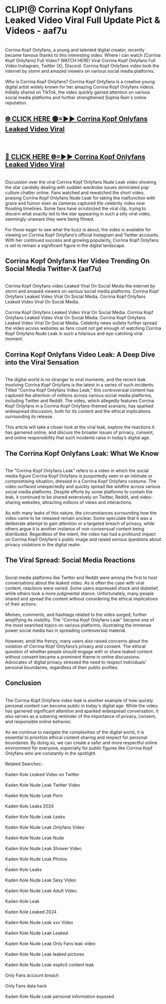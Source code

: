 # CLIP!@ Corrina Kopf Onlyfans Leaked Video Viral Full Update Pict & Videos - aaf7u
<br>
Corrina Kopf Onlyfans, a young and talented digital creator, recently became famous thanks to this interesting video. Where i can watch [Corrina Kopf Onlyfans] Full Video? WATCH HERE! Viral Corrina Kopf Onlyfans Full Video Instagram, Twitter (X), Discord. Corrina Kopf Onlyfans video took the internet by storm and amazed viewers on various social media platforms.
<br><br>
Who is Corrina Kopf Onlyfans? Corrina Kopf Onlyfans is a creative young digital artist widely known for her amazing Corrina Kopf Onlyfans videos. Initially shared on TikTok, the video quickly gained attention on various social media platforms and further strengthened Sophia Rain's online reputation.
<br>
<h2><a href="https://bestclip.site?title=Corrina_Kopf_Onlyfans">🌐 CLICK HERE 🟢=►► Corrina Kopf Onlyfans Leaked Video Viral</a></h2>
<br>
<h2><a href="https://bestclip.site?title=Corrina_Kopf_Onlyfans">🔴 CLICK HERE 🌐=►► Corrina Kopf Onlyfans Leaked Video Viral</a></h2>
<br>
Discussion over the viral Corrina Kopf Onlyfans Nude Leak video showing the star candidly dealing with sudden wardrobe issues dominated pop culture chatter online. Fans watched and rewatched the short video, praising Corrina Kopf Onlyfans Nude Leak for taking the malfunction with grace and humor even as cameras captured the celebrity video now flooding timelines. Some fans have scrutinized the viral clip, trying to discern what exactly led to the star appearing in such a silly viral video, seemingly unaware they were being filmed.
<br><br>
For those eager to see what the buzz is about, the video is available for viewing on Corrina Kopf Onlyfans’s official Instagram and Twitter accounts. With her continued success and growing popularity, Corrina Kopf Onlyfans is set to remain a significant figure in the digital landscape.
<br>
<h2>Corrina Kopf Onlyfans Her Video Trending On Social Media Twitter-X (aaf7u)</h2>
<br>
Corrina Kopf Onlyfans video Leaked Viral On Social Media the internet by storm and amazed viewers on various social media platforms. Corrina Kopf Onlyfans Leaked Video Viral On Social Media. Corrina Kopf Onlyfans Leaked Video Viral On Social Media.
<br><br>
Corrina Kopf Onlyfans Leaked Video Viral On Social Media. Corrina Kopf Onlyfans Leaked Video Viral On Social Media. Corrina Kopf Onlyfans Leaked Video Viral On Social Media. Celebrity news outlets further spread the video across websites as fans could not get enough of watching Corrina Kopf Onlyfans Nude Leak in such a hilarious and eye-catching viral moment.
<br>
<h2>Corrina Kopf Onlyfans Video Leak: A Deep Dive into the Viral Sensation</h2>
<br>
The digital world is no stranger to viral moments, and the recent leak involving Corrina Kopf Onlyfans is the latest in a series of such incidents. Titled "Corrina Kopf Onlyfans Video Leak," this controversial content has captured the attention of millions across various social media platforms, including Twitter and Reddit. The video, which allegedly features Corrina Kopf Onlyfans in a Corrina Kopf Onlyfans-themed scenario, has sparked widespread discussion, both for its content and the ethical implications surrounding its release.
<br><br>
This article will take a closer look at the viral leak, explore the reactions it has garnered online, and discuss the broader issues of privacy, consent, and online responsibility that such incidents raise in today’s digital age.
<br>
<h2>The Corrina Kopf Onlyfans Leak: What We Know</h2>
<br>
The "Corrina Kopf Onlyfans Leak" refers to a video in which the social media figure Corrina Kopf Onlyfans is purportedly seen in an intimate or compromising situation, dressed in a Corrina Kopf Onlyfans costume. The video surfaced unexpectedly and quickly spread like wildfire across various social media platforms. Despite efforts by some platforms to contain the leak, it continued to be shared extensively on Twitter, Reddit, and video-sharing websites, attracting millions of views and interactions.
<br><br>
As with many leaks of this nature, the circumstances surrounding how the video came to be released remain unclear. Some speculate that it was a deliberate attempt to gain attention or a targeted breach of privacy, while others argue it is another instance of non-consensual content being distributed. Regardless of the intent, the video has had a profound impact on Corrina Kopf Onlyfans's public image and raised serious questions about privacy violations in the digital realm.
<br>
<h2>The Viral Spread: Social Media Reactions</h2>
<br>
Social media platforms like Twitter and Reddit were among the first to host conversations about the leaked video. As is often the case with viral content, reactions were varied. Some users expressed shock and disbelief, while others took a more judgmental stance. Unfortunately, many people shared and spread the content without considering the ethical implications of their actions.
<br><br>
Memes, comments, and hashtags related to the video surged, further amplifying its visibility. The "Corrina Kopf Onlyfans Leak" became one of the most searched topics on various platforms, illustrating the immense power social media has in spreading controversial material.
<br><br>
However, amid the frenzy, many users also raised concerns about the violation of Corrina Kopf Onlyfans’s privacy and consent. The ethical question of whether people should engage with or share leaked content without consent became a prominent theme in online discussions. Advocates of digital privacy stressed the need to respect individuals' personal boundaries, regardless of their public profiles.
<br>
<h2>Conclusion</h2>
<br>
The Corrina Kopf Onlyfans video leak is another example of how quickly personal content can become public in today's digital age. While the video has garnered significant attention and sparked widespread conversation, it also serves as a sobering reminder of the importance of privacy, consent, and responsible online behavior.
<br><br>
As we continue to navigate the complexities of the digital world, it is essential to prioritize ethical content sharing and respect for personal boundaries. By doing so, we can create a safer and more respectful online environment for everyone, especially for public figures like Corrina Kopf Onlyfans who are constantly in the spotlight.
<br><br>
Related Searches :
<br><br>
Kaden Kole Leaked Video on Twitter
<br><br>
Kaden Kole Nude Leak Twitter Video
<br><br>
Kaden Kole Nude Leak Porn
<br><br>
Kaden Kole Leaks 2024
<br><br>
Kaden Kole Nude Leak Leaks
<br><br>
Kaden Kole Nude Leak Onlyfans Video
<br><br>
Kaden Kole Nude Leak Nude
<br><br>
Kaden Kole Nude Leak Shower Video
<br><br>
Kaden Kole Nude Leak Photos
<br><br>
Kaden Kole Leaks
<br><br>
Kaden Kole Nude Leak Sexy Video
<br><br>
Kaden Kole Nude Leak Adult Video
<br><br>
Kaden Kole Leak
<br><br>
Kaden Kole Leaked 2024
<br><br>
Kaden Kole Nude Leak xxx Video
<br><br>
Kaden Kole Nude Leak Leaked
<br><br>
Kaden Kole Nude Leak Only Fans leak video
<br><br>
Kaden Kole Nude Leak leaked pictures
<br><br>
Kaden Kole Nude Leak explicit content leak
<br><br>
Only Fans account breach
<br><br>
Only Fans data hack
<br><br>
Kaden Kole Nude Leak personal information exposed